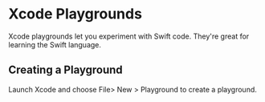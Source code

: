 # Xcode Playgrounds

Xcode playgrounds let you experiment with Swift code. They're great for learning the Swift language.

## Creating a Playground

Launch Xcode and choose File> New > Playground to create a playground.